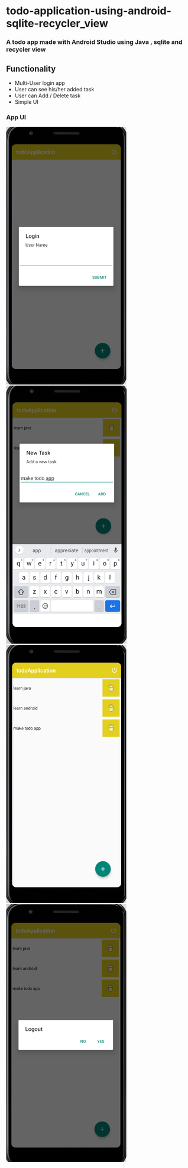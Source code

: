 # todo-application-using-android-sqlite-recycler_view

### A todo app made with Android Studio using Java , sqlite and recycler view

## Functionality
<ul>
<li>Multi-User login app</li>
<li>User can see his/her added task</li>
<li>User can Add / Delete task</li>
<li>Simple UI</li>
</ul>

### App UI

<img src = "Screenshot 2021-06-01 at 8.54.29 PM.png"></img>
<img src = "Screenshot 2021-06-01 at 8.57.50 PM.png"></img>
<img src = "Screenshot 2021-06-01 at 8.58.34 PM.png"></img>
<img src = "Screenshot 2021-06-01 at 8.59.02 PM.png"></img>
